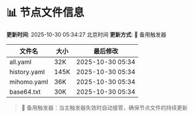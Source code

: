 # 📊 节点文件信息

**更新时间**: 2025-10-30 05:34:27 北京时间
**更新方式**: 🔄 备用触发器

| 文件名 | 大小 | 最后修改 |
|--------|------|----------|
| all.yaml | 32K | 2025-10-30 05:34 |
| history.yaml | 145K | 2025-10-30 05:34 |
| mihomo.yaml | 36K | 2025-10-30 05:34 |
| base64.txt | 30K | 2025-10-30 05:34 |

> 🔄 备用触发器：当主触发器失效时自动接管，确保节点文件的持续更新
